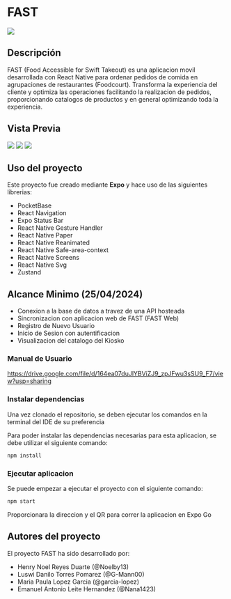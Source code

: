 # FAST
<img src="https://img.shields.io/badge/STATUS-DEVELOPING%20-green">

## Descripción

FAST (Food Accessible for Swift Takeout) es una aplicacion movil desarrollada con React Native para ordenar pedidos de comida 
en agrupaciones de restaurantes (Foodcourt). Transforma la experiencia del cliente y optimiza las operaciones facilitando la 
realizacion de pedidos, proporcionando catalogos de productos y en general optimizando toda la experiencia.

## Vista Previa

<img src="https://github.com/Noelby13/fast-movil/assets/103607877/23a2e08d-48ae-404f-b097-5b463f819194"/>
<img src="https://github.com/Noelby13/fast-movil/assets/103607877/d377f36b-0e56-4640-8827-1b55131aba4c"/>
<img src="https://github.com/Noelby13/fast-movil/assets/103607877/100b7d8f-24cd-420a-abec-fb205b272872"/>


## Uso del proyecto

Este proyecto fue creado mediante **Expo** y hace uso de las siguientes librerias:
- PocketBase
- React Navigation
- Expo Status Bar
- React Native Gesture Handler
- React Native Paper
- React Native Reanimated
- React Native Safe-area-context
- React Native Screens
- React Native Svg
- Zustand

## Alcance Minimo (25/04/2024)
- Conexion a la base de datos a travez de una API hosteada
- Sincronizacion con aplicacion web de FAST (FAST Web)
- Registro de Nuevo Usuario
- Inicio de Sesion con autentificacion
- Visualizacion del catalogo del Kiosko

### Manual de Usuario
https://drive.google.com/file/d/164ea07duJlYBViZJ9_zpJFwu3sSU9_F7/view?usp=sharing

### Instalar dependencias

Una vez clonado el repositorio, se deben ejecutar los comandos en la terminal del IDE de su preferencia

Para poder instalar las dependencias necesarias para esta aplicacion, se debe utilizar el siguiente comando:
```bash
npm install
```

### Ejecutar aplicacion

Se puede empezar a ejecutar el proyecto con el siguiente comando:
```bash
npm start
```
Proporcionara la direccion y el QR para correr la aplicacion en Expo Go

## Autores del proyecto

El proyecto FAST ha sido desarrollado por:
- Henry Noel Reyes Duarte (@Noelby13)
- Luswi Danilo Torres Pomarez (@G-Mann00)
- Maria Paula Lopez Garcia (@garcia-lopez)
- Emanuel Antonio Leite Hernandez (@Nana1423)
